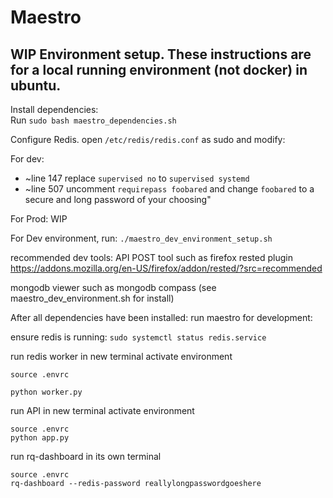 # Maestro

## WIP Environment setup.  These instructions are for a local running environment (not docker) in ubuntu.   
Install dependencies:   
Run 
`sudo bash maestro_dependencies.sh`

Configure Redis.  open `/etc/redis/redis.conf` as sudo and modify:

For dev:
* ~line 147 replace `supervised no` to `supervised systemd`
* ~line 507 uncomment `requirepass foobared` and change `foobared` to a secure and long password of your choosing" 

For Prod:  WIP

For Dev environment, run:
`./maestro_dev_environment_setup.sh`

recommended dev tools:
API POST tool such as firefox rested plugin  
https://addons.mozilla.org/en-US/firefox/addon/rested/?src=recommended

mongodb viewer such as mongodb compass  (see maestro_dev_environment.sh for install)


After all dependencies have been installed:  run maestro for development:

ensure redis is running:
`sudo systemctl status redis.service`

run redis worker in new terminal
activate environment

`source .envrc`

`python worker.py`

run API in new terminal
activate environment
```
source .envrc
python app.py
```

run rq-dashboard in its own terminal
```
source .envrc
rq-dashboard --redis-password reallylongpasswordgoeshere
```

